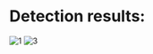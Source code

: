 # Detection results:
![1](https://github.com/ShubhamGhanmode/YOLOv5-Plastic-Detection-model/assets/35194671/0b0bc1ad-1ccd-4dc2-93fb-80c43bcdc1af)
![3](https://github.com/ShubhamGhanmode/YOLOv5-Plastic-Detection-model/assets/35194671/627e050e-5ca8-46d4-a751-b35cde5dd29b)

